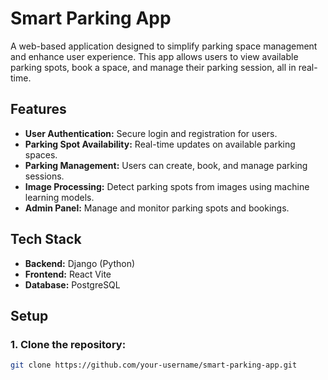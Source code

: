 # Smart Parking App

A web-based application designed to simplify parking space management and enhance user experience. This app allows users to view available parking spots, book a space, and manage their parking session, all in real-time.

## Features
- **User Authentication:** Secure login and registration for users.
- **Parking Spot Availability:** Real-time updates on available parking spaces.
- **Parking Management:** Users can create, book, and manage parking sessions.
- **Image Processing:** Detect parking spots from images using machine learning models.
- **Admin Panel:** Manage and monitor parking spots and bookings.

## Tech Stack
- **Backend:** Django (Python)
- **Frontend:** React Vite
- **Database:** PostgreSQL

## Setup

### 1. Clone the repository:
```bash
git clone https://github.com/your-username/smart-parking-app.git
